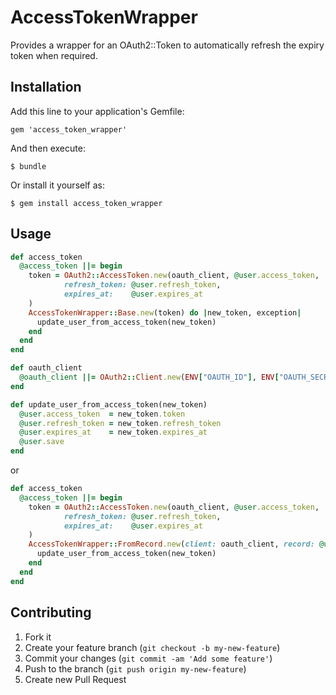 # AccessTokenWrapper

Provides a wrapper for an OAuth2::Token to automatically refresh the expiry token when required.

## Installation

Add this line to your application's Gemfile:

    gem 'access_token_wrapper'

And then execute:

    $ bundle

Or install it yourself as:

    $ gem install access_token_wrapper

## Usage

```ruby
def access_token
  @access_token ||= begin
    token = OAuth2::AccessToken.new(oauth_client, @user.access_token,
            refresh_token: @user.refresh_token,
            expires_at:    @user.expires_at
    )
    AccessTokenWrapper::Base.new(token) do |new_token, exception|
      update_user_from_access_token(new_token)
    end
  end
end

def oauth_client 
  @oauth_client ||= OAuth2::Client.new(ENV["OAUTH_ID"], ENV["OAUTH_SECRET"], site: "https://api.tradegecko.com")
end

def update_user_from_access_token(new_token)
  @user.access_token  = new_token.token
  @user.refresh_token = new_token.refresh_token
  @user.expires_at    = new_token.expires_at
  @user.save
end
```

or 

```ruby
def access_token
  @access_token ||= begin
    token = OAuth2::AccessToken.new(oauth_client, @user.access_token,
            refresh_token: @user.refresh_token,
            expires_at:    @user.expires_at
    )
    AccessTokenWrapper::FromRecord.new(client: oauth_client, record: @user) do |new_token, exception|
      update_user_from_access_token(new_token)
    end
  end
end
```

## Contributing

1. Fork it
2. Create your feature branch (`git checkout -b my-new-feature`)
3. Commit your changes (`git commit -am 'Add some feature'`)
4. Push to the branch (`git push origin my-new-feature`)
5. Create new Pull Request
